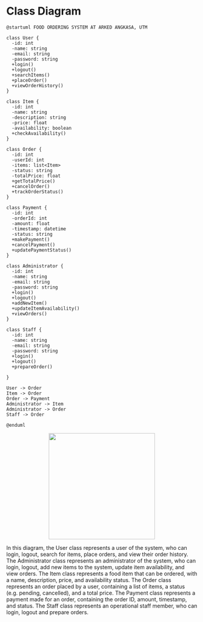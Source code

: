 <h1>Class Diagram</h1>

```puml
@startuml FOOD ORDERING SYSTEM AT ARKED ANGKASA, UTM

class User {
  -id: int
  -name: string
  -email: string
  -password: string
  +login()
  +logout()
  +searchItems()
  +placeOrder()
  +viewOrderHistory()
}

class Item {
  -id: int
  -name: string
  -description: string
  -price: float
  -availability: boolean
  +checkAvailability()
}

class Order {
  -id: int
  -userId: int
  -items: list<Item>
  -status: string
  -totalPrice: float
  +getTotalPrice()
  +cancelOrder()
  +trackOrderStatus()
}

class Payment {
  -id: int
  -orderId: int
  -amount: float
  -timestamp: datetime
  -status: string
  +makePayment()
  +cancelPayment()
  +updatePaymentStatus()
}

class Administrator {
  -id: int
  -name: string
  -email: string
  -password: string
  +login()
  +logout()
  +addNewItem()
  +updateItemAvailability()
  +viewOrders()
}

class Staff {
  -id: int
  -name: string
  -email: string
  -password: string
  +login()
  +logout()
  +prepareOrder()
 
}

User -> Order
Item -> Order
Order -> Payment
Administrator -> Item
Administrator -> Order
Staff -> Order

@enduml
```
<p align="center">
<img src="https://www.planttext.com/api/plantuml/png/jPJ9Ri8m48RlUGeVMr5U8AeGaQ0K8HQn77eSx85QU8di2GXLVVVQ2L2dLEgfD_-_FSutYzFt18ughTZBV3vWy-LWk1pFHcprjbeFfwnOis8v6GvOCHjDYbNnn3RhQPPn1TwpZKV7FZB6kbBaJ1gAImCQS-R9IREF6ZL8bHfb23rP9nAle-nUceV7oz9MrAmzWkFlOqBj6wDKm77k1Bf67oMUQlagFLbt3kxdbIw6_Kadq7CdIvBMj1YTvE7SJbcem-0Oae2jL9BEETjQgn1C1E3lo0z5ifiIr6Ht25MeslXRofXTpbH8u3aYzw8PcaALJud84gX56wkpHrhV_AOY70n7bPI87F13hLVrfIdW0iuQ3TqXsdWyOGHjAqD9FKXg38owp9a0mYX_nUveEE3bAobVowhAUCV5keSiX9OcLCT1wF2_ZXi8CSDJR48A5lMF3gUJrs8DzBlTlpAM3ajmwHiGgEGHtTK9BFMxxFQQ-SlgTt1JpKm6UQbtrYvls8Zdxzqckidl9hC-6X7-7TaN" height="280" />
</p>
<p>In this diagram, the User class represents a user of the system, who can login, logout, search for items, place orders, and view their order history. 
  The Administrator class represents an administrator of the system, who can login, logout, add new items to the system, update item availability, and view orders.
  The Item class represents a food item that can be ordered, with a name, description, price, and availability status. 
  The Order class represents an order placed by a user, containing a list of items, a status (e.g. pending, cancelled), and a total price. 
  The Payment class represents a payment made for an order, containing the order ID, amount, timestamp, and status.
  The Staff class represents an operational staff member, who can login, logout and prepare orders.</p>
